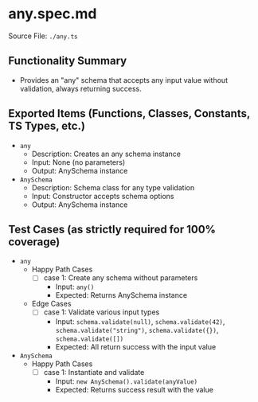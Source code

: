 # any.spec.md

Source File: `./any.ts`

## Functionality Summary
- Provides an "any" schema that accepts any input value without validation, always returning success.

## Exported Items (Functions, Classes, Constants, TS Types, etc.)
- `any`
  - Description: Creates an any schema instance
  - Input: None (no parameters)
  - Output: AnySchema instance
- `AnySchema`
  - Description: Schema class for any type validation
  - Input: Constructor accepts schema options
  - Output: AnySchema instance

## Test Cases (as strictly required for 100% coverage)
- `any`
  - Happy Path Cases
    - [ ] case 1: Create any schema without parameters
      - Input: `any()`
      - Expected: Returns AnySchema instance
  - Edge Cases
    - [ ] case 1: Validate various input types
      - Input: `schema.validate(null)`, `schema.validate(42)`, `schema.validate("string")`, `schema.validate({})`, `schema.validate([])`
      - Expected: All return success with the input value
- `AnySchema`
  - Happy Path Cases
    - [ ] case 1: Instantiate and validate
      - Input: `new AnySchema().validate(anyValue)`
      - Expected: Returns success result with the value
